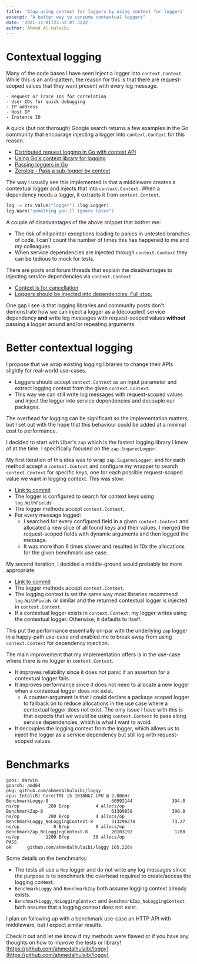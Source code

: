```yaml
---
title: 'Stop using context for loggers by using context for loggers'
excerpt: "A better way to consume contextual loggers"
date: '2021-11-01T23:52:07.322Z'
author: Ahmed Al-Hulaibi
---
```


# Contextual logging

Many of the code bases I have seen inject a logger into `context.Context`. While this is an anti-pattern, the reason for this is that there are request-scoped values that they want present with every log message.
    
    - Request or Trace IDs for correlation
    - User IDs for quick debugging
    - IP address
    - Host IP
    - Instance ID

A quick (but not thorough) Google search returns a few examples in the Go community that encourage injecting a logger into `context.Context` for this reason.

- [Distributed request logging in Go with context API](https://medium.com/swlh/distributed-request-logging-in-go-with-context-api-16040688ed36)
- [Using Go's context library for logging](https://medium.com/@gosamv/using-gos-context-library-for-logging-4a8feea26690)
- [Passing loggers in Go](https://gogoapps.io/blog/passing-loggers-in-go-golang-logging-best-practices/)
- [Zerolog - Pass a sub-logger by context](https://github.com/rs/zerolog#pass-a-sub-logger-by-context)

The way I usually see this implemented is that a middleware creates a contextual logger and injects that into `context.Context`. When a dependency needs a logger, it extracts it from `context.Context`.

```go
log := ctx.Value("logger").(log.Logger)
log.Warn("something you'll ignore later")
```

A couple of disadvantages of the above snippet that bother me:
- The risk of nil pointer exceptions leading to panics in untested branches of code. I can't count the number of times this has happened to me and my colleagues.
- When service dependencies are injected through `context.Context` they can be tedious to mock for tests.

There are posts and forum threads that explain the disadvantages to injecting service dependencies via `context.Context`
- [Context is for cancellation](https://dave.cheney.net/2017/01/26/context-is-for-cancelation)
- [Loggers should be injected into dependencies. Full stop.](https://groups.google.com/g/golang-dev/c/F3l9Iz1JX4g/m/2TpGYsTkAQAJ)

One gap I see is that logging libraries and community posts don't demonstrate how we can inject a logger as a (decoupled) service dependency __and__ write log messages with request-scoped values **without** passing a logger around and/or repeating arguments.

# Better contextual logging

I propose that we wrap existing logging libraries to change their APIs slightly for real-world use-cases.

- Loggers should accept `context.Context` as an input parameter and extract logging context from the given `context.Context`.
- This way we can still write log messages with request-scoped values and inject the logger into service dependencies and decouple our packages.

The overhead for logging can be significant so the implementation matters, but I set out with the hope that this behaviour could be added at a minimal cost to performance.

I decided to start with Uber's `zap` which is the fastest logging library I knew of at the time. I specifically focused on the `zap.SugaredLogger`.

My first iteration of this idea was to wrap `zap.SugaredLogger`, and for each method accept a `context.Context` and configure my wrapper to search `context.Context` for specific keys, one for each possible request-scoped value we want in logging context. This was slow. 
    
- [Link to commit](https://github.com/ahmedalhulaibi/loggy/tree/90e7719d78cd8339dd14ee9850f1799e45257348)
- The logger is configured to search for context keys using `log.WithFields`
- The logger methods accept `context.Context`.
- For every message logged:
    - I searched for every configured field in a given `context.Context` and allocated a new slice of all found keys and their values. I merged the request-scoped fields with dynamic arguments and then logged the message.
    - It was more than 6 times slower and resulted in 10x the allocations for the given benchmark use case.

My second iteration, I decided a middle-ground would probably be more appropriate.
    
- [Link to commit](https://github.com/ahmedalhulaibi/loggy/tree/master)
- The logger methods accept `context.Context`.
- The logging context is set the same way most libraries recommend `log.WithFields` or similar and the returned contextual logger is injected in `context.Context`.
- If a contextual logger exists in `context.Context`, my logger writes using the contextual logger. Otherwise, it defaults to itself.

This put the performance essentially on-par with the underlying `zap` logger in a happy-path use-case and enabled me to break away from using `context.Context` for dependency injection.

The main improvement that my implementation offers is in the use-case where there is no logger in `context.Context`.
    
- It improves reliability since it does not panic if an assertion for a contextual logger fails.
- It improves performance since it does not need to allocate a new logger when a contextual logger does not exist.
    - A counter-argument is that I could declare a package scoped logger to fallback on to reduce allocations in the use case where a contextual logger does not exist. The only issue I have with this is that expects that we would be using `context.Context` to pass along service dependencies, which is what I want to avoid.
- It decouples the logging context from the logger, which allows us to inject the logger as a service dependency but still log with request-scoped values.

# Benchmarks

```
goos: darwin
goarch: amd64
pkg: github.com/ahmedalhulaibi/loggy
cpu: Intel(R) Core(TM) i5-1038NG7 CPU @ 2.00GHz
BenchmarkLoggy-8                        60992144               394.0 ns/op           280 B/op          4 allocs/op
BenchmarkZap-8                          61309858               390.8 ns/op           280 B/op          4 allocs/op
BenchmarkLoggy_NoLoggingContext-8       313296274              73.27 ns/op             0 B/op          0 allocs/op
BenchmarkZap_NoLoggingContext-8         20103192                1208 ns/op          1200 B/op         30 allocs/op
PASS
ok      github.com/ahmedalhulaibi/loggy 105.226s
```

Some details on the benchmarks:
- The tests all use a `Nop` logger and do not write any log messages since the purpose is to benchmark the overhead required to create/access the logging context.
- `BenchmarkLoggy` and `BenchmarkZap` both assume logging context already exists.
- `BenchmarkLoggy_NoLoggingContext` and `BenchmarkZap_NoLoggingContext` both assume that a logging context does not exist.

I plan on following up with a benchmark use-case an HTTP API with middleware, but I expect similar results.

Check it out and let me know if my methods were flawed or if you have any thoughts on how to improve the tests or library! [https://github.com/ahmedalhulaibi/loggy](https://github.com/ahmedalhulaibi/loggy)